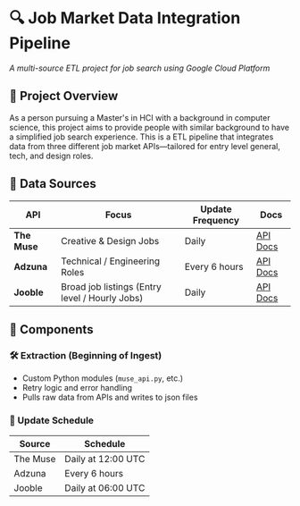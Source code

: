 # 🔍 Job Market Data Integration Pipeline  
*A multi-source ETL project for job search using Google Cloud Platform*



## 📘 Project Overview

<!-- This project is part of the final assignment for INST767 (Sp25), focusing on building a **cloud-native data pipeline** using **Google Cloud Platform** tools. The goal is to **extract**, **transform**, and **load** data from multiple external APIs into **BigQuery**, enabling further analysis and unified access via a single API. -->

As a person pursuing a Master's in HCI with a background in computer science, this project aims to provide people with similar background to have a simplified job search experience. This is a ETL pipeline that integrates data from three different job market APIs—tailored for entry level general, tech, and design roles. 



<!-- ## 🧭 Objective

Build an automated data pipeline using **Apache Airflow** (via **Cloud Composer**) that:

- Pulls data from **three external job-related APIs**
- Transforms the data into a **unified schema**
- Loads the cleaned data into **BigQuery** -->


## 🔗 Data Sources

| API | Focus | Update Frequency | Docs |
|-----|-------|------------------|------|
| **The Muse** | Creative & Design Jobs | Daily | [API Docs](https://www.themuse.com/developers/api/v2) |
| **Adzuna** | Technical / Engineering Roles | Every 6 hours | [API Docs](https://developer.adzuna.com/) |
| **Jooble** | Broad job listings (Entry level / Hourly Jobs) | Daily | [API Docs](https://jooble.org/api/about) |




<!-- ## 🏗️ Architecture

The system follows a ETL pattern using Google Cloud services:

```
[ Muse / Adzuna / Jooble APIs ] 
        ↓
[ Python API Connectors ]
        ↓
[ Cloud Composer (Airflow DAG) ]
        ↓
[ GCS (intermediate storage) ]
        ↓
[ BigQuery (final storage & analysis) ]
``` -->



## 🧱 Components

### 🛠️ Extraction (Beginning of Ingest)
- Custom Python modules (`muse_api.py`, etc.)
- Retry logic and error handling
- Pulls raw data from APIs and writes to json files

<!-- ### 🧼 Transformation
- Converts inconsistent fields into a **standardized schema**
- Cleans nulls, infers job types, standardizes skills and salary -->

<!-- ### 🧩 Unified Schema

```json
{
  "job_id": "string",
  "title": "string",
  "company": "string",
  "location": "string",
  "description": "string",
  "salary_info": "string | null",
  "employment_type": "string",
  "posted_date": "date",
  "skills_required": ["string"],
  "experience_level": "string | null",
  "source_api": "string",
  "additional_metadata": "object | null"
}
``` -->

<!-- ### 📥 Loading
- Transformed files written to GCS in newline-delimited JSON
- Loaded into partitioned BigQuery table by `posted_date` -->

### 📅 Update Schedule

| Source | Schedule |
|--------|----------|
| The Muse | Daily at 12:00 UTC |
| Adzuna | Every 6 hours |
| Jooble | Daily at 06:00 UTC |



<!-- ## 📁 File Structure

```
firstname_lastname/
├── README.md
├── dags/
│   ├── job_data_pipeline.py
│   └── modules/
│       ├── muse_connector.py
│       ├── adzuna_connector.py
│       ├── jooble_connector.py
│       └── data_transformer.py
├── schemas/
│   └── unified_job_schema.json
└── sql/
    └── analysis_queries.sql
``` -->



<!-- ## 🌐 API Layer 

The cleaned job data in BigQuery is exposed via a basic RESTful API. -->

<!-- ### Base URL

```
https://your-api-url.com/jobs
```

### GET /jobs — Query Parameters

| Parameter | Type | Example | Description |
|----------|------|---------|-------------|
| `location` | string | `Remote` | Filter by location |
| `role` | string | `Engineer` | Job title keyword |
| `employment_type` | string | `freelance` | Filter job type |
| `source_api` | string | `adzuna` | Filter by source |
| `skills` | string[] | `["Python"]` | Filter by skills |

### Example Response

```json
[
  {
    "job_id": "adz-87493",
    "title": "Backend Engineer",
    "company": "Techie Inc.",
    "location": "Remote",
    "salary_info": "$100k–$120k",
    "employment_type": "full-time",
    "posted_date": "2025-03-29",
    "skills_required": ["Python", "Django", "SQL"],
    "source_api": "adzuna"
  }
]
``` -->



<!-- ## 📊 Analytical Use Cases

With the integrated dataset in BigQuery, we can explore:

- Job **trends by location** or **job type**
- **Salary** insights for similar roles across platforms
- **Skill demand** across different industries
- Comparison: **Freelance vs Full-time** opportunities



## 🔮 Future Enhancements

- ✅ Add **data validation and anomaly detection**
- 🧠 Perform **sentiment analysis** on job descriptions
- 📈 Build a **dashboard** in Looker Studio for recruiters
- 🌍 Add more regional or international job boards
- 🛡️ Implement **OAuth or API key protection** -->



<!-- ## 🧑‍💻 Technologies Used

- **Google Cloud Platform**
  - Cloud Composer (Airflow)
  - Cloud Storage
  - BigQuery
- **Python**
  - `requests`, `pandas`, `datetime`
- **APIs**
  - The Muse, Adzuna, Jooble -->
<!-- - FastAPI or Flask for REST API Layer -->


